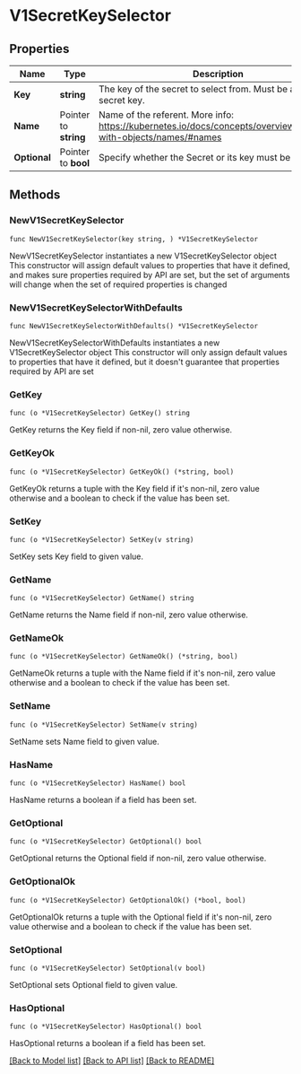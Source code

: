 # V1SecretKeySelector

## Properties

Name | Type | Description | Notes
------------ | ------------- | ------------- | -------------
**Key** | **string** | The key of the secret to select from.  Must be a valid secret key. | 
**Name** | Pointer to **string** | Name of the referent. More info: https://kubernetes.io/docs/concepts/overview/working-with-objects/names/#names | [optional] 
**Optional** | Pointer to **bool** | Specify whether the Secret or its key must be defined | [optional] 

## Methods

### NewV1SecretKeySelector

`func NewV1SecretKeySelector(key string, ) *V1SecretKeySelector`

NewV1SecretKeySelector instantiates a new V1SecretKeySelector object
This constructor will assign default values to properties that have it defined,
and makes sure properties required by API are set, but the set of arguments
will change when the set of required properties is changed

### NewV1SecretKeySelectorWithDefaults

`func NewV1SecretKeySelectorWithDefaults() *V1SecretKeySelector`

NewV1SecretKeySelectorWithDefaults instantiates a new V1SecretKeySelector object
This constructor will only assign default values to properties that have it defined,
but it doesn't guarantee that properties required by API are set

### GetKey

`func (o *V1SecretKeySelector) GetKey() string`

GetKey returns the Key field if non-nil, zero value otherwise.

### GetKeyOk

`func (o *V1SecretKeySelector) GetKeyOk() (*string, bool)`

GetKeyOk returns a tuple with the Key field if it's non-nil, zero value otherwise
and a boolean to check if the value has been set.

### SetKey

`func (o *V1SecretKeySelector) SetKey(v string)`

SetKey sets Key field to given value.


### GetName

`func (o *V1SecretKeySelector) GetName() string`

GetName returns the Name field if non-nil, zero value otherwise.

### GetNameOk

`func (o *V1SecretKeySelector) GetNameOk() (*string, bool)`

GetNameOk returns a tuple with the Name field if it's non-nil, zero value otherwise
and a boolean to check if the value has been set.

### SetName

`func (o *V1SecretKeySelector) SetName(v string)`

SetName sets Name field to given value.

### HasName

`func (o *V1SecretKeySelector) HasName() bool`

HasName returns a boolean if a field has been set.

### GetOptional

`func (o *V1SecretKeySelector) GetOptional() bool`

GetOptional returns the Optional field if non-nil, zero value otherwise.

### GetOptionalOk

`func (o *V1SecretKeySelector) GetOptionalOk() (*bool, bool)`

GetOptionalOk returns a tuple with the Optional field if it's non-nil, zero value otherwise
and a boolean to check if the value has been set.

### SetOptional

`func (o *V1SecretKeySelector) SetOptional(v bool)`

SetOptional sets Optional field to given value.

### HasOptional

`func (o *V1SecretKeySelector) HasOptional() bool`

HasOptional returns a boolean if a field has been set.


[[Back to Model list]](../README.md#documentation-for-models) [[Back to API list]](../README.md#documentation-for-api-endpoints) [[Back to README]](../README.md)


